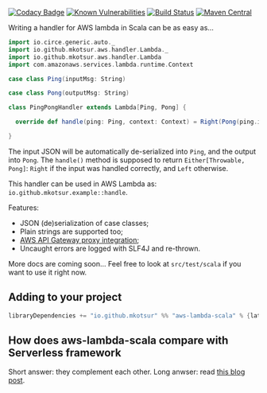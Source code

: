[![Codacy Badge](https://api.codacy.com/project/badge/Grade/0fb7e6e25c1846e3b54f836bbb65a24b)](https://www.codacy.com/app/miccots/aws-lambda-scala?utm_source=github.com&amp;utm_medium=referral&amp;utm_content=mkotsur/aws-lambda-scala&amp;utm_campaign=Badge_Grade)
[![Known Vulnerabilities](https://snyk.io/test/github/mkotsur/aws-lambda-scala/badge.svg?targetFile=build.sbt)](https://snyk.io/test/github/mkotsur/aws-lambda-scala?targetFile=build.sbt)
[![Build Status](https://circleci.com/gh/mkotsur/aws-lambda-scala.svg?&style=shield&circle-token=22c35ff0e9c28f61d483d178f8932c928e47dfc2)](https://circleci.com/gh/mkotsur/aws-lambda-scala)
[![Maven Central](https://img.shields.io/maven-central/v/io.github.mkotsur/aws-lambda-scala_2.12.svg)](http://search.maven.org/#search%7Cga%7C1%7Cg%3A%22io.github.mkotsur%22)

Writing a handler for AWS lambda in Scala can be as easy as...

```scala
import io.circe.generic.auto._
import io.github.mkotsur.aws.handler.Lambda._
import io.github.mkotsur.aws.handler.Lambda
import com.amazonaws.services.lambda.runtime.Context

case class Ping(inputMsg: String)

case class Pong(outputMsg: String)

class PingPongHandler extends Lambda[Ping, Pong] {

  override def handle(ping: Ping, context: Context) = Right(Pong(ping.inputMsg.reverse))

}
```
The input JSON will be automatically de-serialized into `Ping`, and the output into `Pong`. The `handle()` method is supposed to return `Either[Throwable, Pong]`: `Right` if the input was handled correctly, and `Left` otherwise. 

This handler can be used in AWS Lambda as: `io.github.mkotsur.example::handle`.

Features:

* JSON (de)serialization of case classes;
* Plain strings are supported too;
* [AWS API Gateway proxy integration](http://docs.aws.amazon.com/apigateway/latest/developerguide/integrating-api-with-aws-services-lambda.html);
* Uncaught errors are logged with SLF4J and re-thrown.

More docs are coming soon... Feel free to look at `src/test/scala` if you want to use it right now.

## Adding to your project

```sbt
libraryDependencies += "io.github.mkotsur" %% "aws-lambda-scala" % {latest-version}
```
## How does aws-lambda-scala compare with Serverless framework
Short answer: they complement each other. Long anwser: read [this blog post](https://medium.com/@mkotsur/this-is-why-you-should-consider-using-aws-lambda-scala-6b3ea841f8b0).
